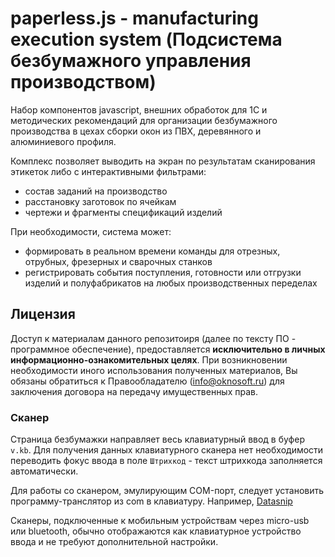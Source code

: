 # paperless.js - manufacturing execution system (Подсистема безбумажного управления производством)

Набор компонентов javascript, внешних обработок для 1С и методических рекомендаций для организации безбумажного производства в цехах сборки окон из ПВХ, деревянного и алюминиевого профиля.

Комплекс позволяет выводить на экран по результатам сканирования этикеток либо с интерактивными фильтрами:
- состав заданий на производство
- расстановку заготовок по ячейкам
- чертежи и фрагменты спецификаций изделий

При необходимости, система может:
- формировать в реальном времени команды для отрезных, отрубных, фрезерных и сварочных станков
- регистрировать события поступления, готовности или отгрузки изделий и полуфабрикатов на любых производственных переделах

## Лицензия
Доступ к материалам данного репозитоиря (далее по тексту ПО - программное обеспечение), предоставляется **исключительно в личных информационно-ознакомительных целях**. При возникновении необходимости иного использования полученных материалов, Вы обязаны обратиться к Правообладателю (info@oknosoft.ru) для заключения договора на передачу имущественных прав.

### Сканер
Страница безбумажки направляет весь клавиатурный ввод в буфер `v.kb`. Для получения данных клавиатурного сканера нет необходимости переводить фокус ввода в поле `Штрихкод` - текст штрихкода заполняется автоматически.

Для работы со сканером, эмулирующим COM-порт, следует установить программу-транслятор из com в клавиатуру. Например, [Datasnip](http://www.priority1design.com.au/datasnip.html)

Сканеры, подключенные к мобильным устройствам через micro-usb или bluetooth, обычно отображаются как клавиатурное устройство ввода и не требуют дополнительной настройки.

